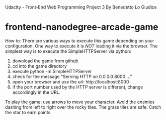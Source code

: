Udacity - Front-End Web Programming
Project 3
By Benedetto Lo Giudice

frontend-nanodegree-arcade-game
===============================
How to:
There are various ways to execute this game depending on your configuration.
One way to execute it is *NOT* loading it via the browser.
The simplest way is to execute the SimpleHTTPServer via python:
1) download the game from github
2) cd into the game directory
3) execute python -m SimpleHTTPServer
4) check for the message "Serving HTTP on 0.0.0.0 8000 ..." 
5) open your browser and use the url: http://localhost:8000 
6) if the port number used by the HTTP server is different, change
accordingly in the URL.

To play the game:
use arrows to move your character. Avoid the enemies dashing from left to right over the rocky tiles.
The grass tiles are safe.
Catch the star to earn points.
